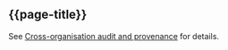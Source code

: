 ## {{page-title}}

See [Cross-organisation audit and provenance](https://digital.nhs.uk/services/gp-connect/develop-gp-connect-services/integrate-with-spine/cross-organisation-audit-and-provenance) for details.